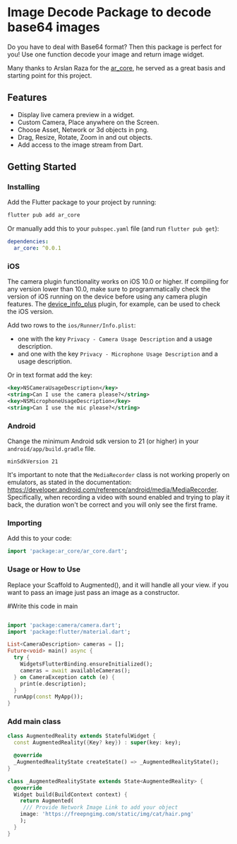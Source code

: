 # Image Decode Package to decode base64 images


Do you have to deal with Base64 format? Then this package is perfect for you! Use one function decode your image and return image widget.

Many thanks to Arslan Raza for the [ar_core](https://github.com/arslanraza7/ar_core), he served as a great basis and starting point for this project.

## Features

* Display live camera preview in a widget.
* Custom Camera, Place anywhere on the Screen.
* Choose Asset, Network or 3d objects in png.
* Drag, Resize, Rotate, Zoom in and out objects.
* Add access to the image stream from Dart.

## Getting Started

### Installing


Add the Flutter package to your project by running:

```bash
flutter pub add ar_core
```

Or manually add this to your `pubspec.yaml` file (and run `flutter pub get`):

```yaml
dependencies:
  ar_core: ^0.0.1
```

### iOS

The camera plugin functionality works on iOS 10.0 or higher. If compiling for any version lower than 10.0,
make sure to programmatically check the version of iOS running on the device before using any camera plugin features.
The [device_info_plus](https://pub.dev/packages/device_info_plus) plugin, for example, can be used to check the iOS version.

Add two rows to the `ios/Runner/Info.plist`:

* one with the key `Privacy - Camera Usage Description` and a usage description.
* and one with the key `Privacy - Microphone Usage Description` and a usage description.

Or in text format add the key:

```xml
<key>NSCameraUsageDescription</key>
<string>Can I use the camera please?</string>
<key>NSMicrophoneUsageDescription</key>
<string>Can I use the mic please?</string>
```

### Android

Change the minimum Android sdk version to 21 (or higher) in your `android/app/build.gradle` file.

```
minSdkVersion 21
```

It's important to note that the `MediaRecorder` class is not working properly on emulators, as stated in the documentation: https://developer.android.com/reference/android/media/MediaRecorder. Specifically, when recording a video with sound enabled and trying to play it back, the duration won't be correct and you will only see the first frame.


### Importing

Add this to your code:

```dart
import 'package:ar_core/ar_core.dart';
```


### Usage or How to Use

Replace your Scaffold to Augmented(), and it will handle all your view. if you want to pass an image just pass an image as a constructor.

#Write this code in main
```dart

import 'package:camera/camera.dart';
import 'package:flutter/material.dart';

List<CameraDescription> cameras = [];
Future<void> main() async {
  try {
    WidgetsFlutterBinding.ensureInitialized();
    cameras = await availableCameras();
  } on CameraException catch (e) {
    print(e.description);
  }
  runApp(const MyApp());
}
```
### Add main class
```dart
class AugmentedReality extends StatefulWidget {
  const AugmentedReality({Key? key}) : super(key: key);

  @override
  _AugmentedRealityState createState() => _AugmentedRealityState();
}

class _AugmentedRealityState extends State<AugmentedReality> {
  @override
  Widget build(BuildContext context) {
    return Augmented(
     /// Provide Network Image Link to add your object
    image: 'https://freepngimg.com/static/img/cat/hair.png'
    );
  }
}
```
